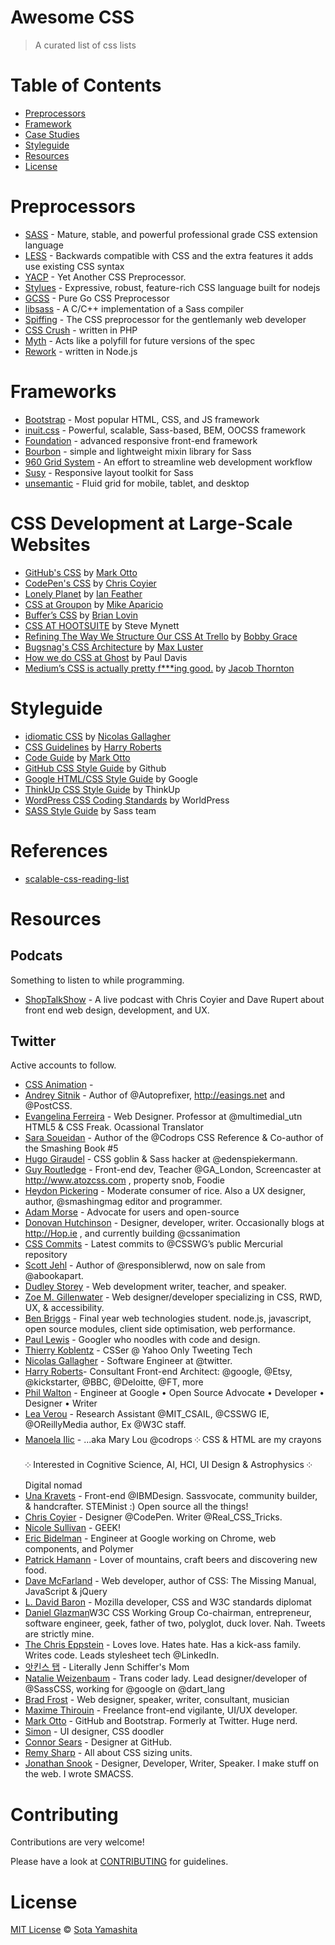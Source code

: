 Awesome CSS
===========

> A curated list of css lists

# Table of Contents

- [Preprocessors](#preprocessors)
- [Framework](#frameworks)
- [Case Studies](#case-studies)
- [Styleguide](#styleguide)
- [Resources](#resources)
- [License](#license)

# Preprocessors

- [SASS](http://sass-lang.com/) - Mature, stable, and powerful professional grade CSS extension language
- [LESS](http://lesscss.org/) -  Backwards compatible with CSS and the extra features it adds use existing CSS syntax
- [YACP](https://github.com/morishitter/YACP) - Yet Another CSS Preprocessor.
- [Stylues](http://learnboost.github.io/stylus/) - Expressive, robust, feature-rich CSS language built for nodejs
- [GCSS](https://github.com/yosssi/gcss) - Pure Go CSS Preprocessor
- [libsass](https://github.com/sass/libsass) - A C/C++ implementation of a Sass compiler
- [Spiffing](https://github.com/idiot/Spiffing) - The CSS preprocessor for the gentlemanly web developer
- [CSS Crush](http://the-echoplex.net/csscrush/) - written in PHP
- [Myth](http://www.myth.io/) - Acts like a polyfill for future versions of the spec
- [Rework](https://github.com/reworkcss/rework) - written in Node.js

# Frameworks

- [Bootstrap](http://getbootstrap.com/) - Most popular HTML, CSS, and JS framework
- [inuit.css](http://inuitcss.com/) - Powerful, scalable, Sass-based, BEM, OOCSS framework
- [Foundation](http://foundation.zurb.com/) - advanced responsive front-end framework
- [Bourbon](http://bourbon.io/) - simple and lightweight mixin library for Sass
- [960 Grid System](http://960.gs/) - An effort to streamline web development workflow
- [Susy](http://susy.oddbird.net/) - Responsive layout toolkit for Sass
- [unsemantic](http://unsemantic.com/) - Fluid grid for mobile, tablet, and desktop

# CSS Development at Large-Scale Websites

- [GitHub's CSS](http://markdotto.com/2014/07/23/githubs-css/) by [Mark Otto](https://twitter.com/mdo)
- [CodePen's CSS](http://codepen.io/chriscoyier/blog/codepens-css) by [Chris Coyier](https://twitter.com/chriscoyier)
- [Lonely Planet](http://ianfeather.co.uk/css-at-lonely-planet/) by [Ian Feather](https://twitter.com/ianfeather)
- [CSS at Groupon](http://mikeaparicio.com/2014/08/10/css-at-groupon/) by [Mike Aparicio](https://twitter.com/peruvianidol)
- [Buffer’s CSS](http://blog.brianlovin.com/buffers-css/) by [Brian Lovin](https://twitter.com/brian_lovin)
- [CSS AT HOOTSUITE](http://code.hootsuite.com/css-at-hootsuite/) by Steve Mynett
- [Refining The Way We Structure Our CSS At Trello](http://blog.trello.com/refining-the-way-we-structure-our-css-at-trello/) by [Bobby Grace](https://twitter.com/bobbygrace)
- [Bugsnag's CSS Architecture](https://bugsnag.com/blog/bugsnags-css-architecture) by [Max Luster](https://twitter.com/maxluster)
- [How we do CSS at Ghost](http://dev.ghost.org/css-at-ghost/) by Paul Davis
- [Medium’s CSS is actually pretty f***ing good.](https://medium.com/@fat/mediums-css-is-actually-pretty-fucking-good-b8e2a6c78b06) by [Jacob Thornton](https://twitter.com/fat)

# Styleguide

- [idiomatic CSS](https://github.com/necolas/idiomatic-css) by [Nicolas Gallagher](https://twitter.com/necolas)
- [CSS Guidelines](http://cssguidelin.es/) by [Harry Roberts](https://twitter.com/csswizardry)
- [Code Guide](http://codeguide.co/) by [Mark Otto](https://twitter.com/mdo)
- [GitHub CSS Style Guide](https://github.com/styleguide/css) by Github
- [Google HTML/CSS Style Guide](http://google-styleguide.googlecode.com/svn/trunk/htmlcssguide.xml) by Google
- [ThinkUp CSS Style Guide](https://github.com/ThinkUpLLC/ThinkUp/wiki/Code-Style-Guide:-CSS) by ThinkUp
- [WordPress CSS Coding Standards](https://make.wordpress.org/core/handbook/coding-standards/css/) by WorldPress
- [SASS Style Guide](http://sass-lang.com/styleguide) by Sass team

# References

- [scalable-css-reading-list](https://github.com/davidtheclark/scalable-css-reading-list)

# Resources

## Podcats

Something to listen to while programming.

- [ShopTalkShow](http://shoptalkshow.com/) - A live podcast with Chris Coyier and Dave Rupert about front end web design, development, and UX.

## Twitter

Active accounts to follow.

* [CSS Animation](https://twitter.com/cssanimation) -
* [Andrey Sitnik](https://twitter.com/andreysitnik) - Author of @Autoprefixer, http://easings.net  and @PostCSS.
* [Evangelina Ferreira](https://twitter.com/evaferreira92) - Web Designer. Professor at @multimedial_utn HTML5 & CSS Freak. Ocassional Translator
* [Sara Soueidan](https://twitter.com/SaraSoueidan) - Author of the @Codrops CSS Reference & Co-author of the Smashing Book #5
* [Hugo Giraudel](https://twitter.com/HugoGiraudel) - CSS goblin & Sass hacker at @edenspiekermann.
* [Guy Routledge](https://twitter.com/guyroutledge) - Front-end dev, Teacher @GA_London, Screencaster at http://www.atozcss.com , property snob, Foodie
* [Heydon Pickering](https://twitter.com/heydonworks) - Moderate consumer of rice. Also a UX designer, author, @smashingmag editor and programmer.
* [Adam Morse](https://twitter.com/mrmrs_) - Advocate for users and open-source
* [Donovan Hutchinson](https://twitter.com/donovanh) - Designer, developer, writer. Occasionally blogs at http://Hop.ie , and currently building @cssanimation
* [CSS Commits](https://twitter.com/CSScommits) - Latest commits to @CSSWG’s public Mercurial repository
* [Scott Jehl](https://twitter.com/scottjehl) - Author of @responsiblerwd, now on sale from @abookapart.
* [Dudley Storey](https://twitter.com/dudleystorey) - Web development writer, teacher, and speaker.
* [Zoe M. Gillenwater](https://twitter.com/zomigi) - Web designer/developer specializing in CSS, RWD, UX, & accessibility.
* [Ben Briggs](https://twitter.com/ben_eb) - Final year web technologies student. node.js, javascript, open source modules, client side optimisation, web performance.
* [Paul Lewis](https://twitter.com/aerotwist) - Googler who noodles with code and design.
* [Thierry Koblentz](https://twitter.com/thierrykoblentz) - CSSer @ Yahoo Only Tweeting Tech
* [Nicolas Gallagher](https://twitter.com/necolas) - Software Engineer at @twitter.
* [Harry Roberts](https://twitter.com/csswizardry)- Consultant Front-end Architect: @google, @Etsy, @kickstarter, @BBC, @Deloitte, @FT, more
* [Phil Walton](https://twitter.com/philwalton) - Engineer at Google • Open Source Advocate • Developer • Designer • Writer
* [Lea Verou](https://twitter.com/LeaVerou) - Research Assistant @MIT_CSAIL, @CSSWG IE, @OReillyMedia author, Ex @W3C staff.
* [Manoela Ilic](https://twitter.com/crnacura) - ...aka Mary Lou @codrops ༶ CSS & HTML are my crayons ༶ Interested in Cognitive Science, AI, HCI, UI Design & Astrophysics ༶ Digital nomad
* [Una Kravets](https://twitter.com/Una) - Front-end @IBMDesign. Sassvocate, community builder, & handcrafter. STEMinist :) Open source all the things!
* [Chris Coyier](https://twitter.com/chriscoyier) - Designer @CodePen. Writer @Real_CSS_Tricks.
* [Nicole Sullivan](https://twitter.com/stubbornella) - GEEK!
* [Eric Bidelman](https://twitter.com/ebidel) - Engineer at Google working on Chrome, web components, and Polymer
* [Patrick Hamann](https://twitter.com/patrickhamann) - Lover of mountains, craft beers and discovering new food.
* [Dave McFarland](https://twitter.com/davemcfarland) - Web developer, author of CSS: The Missing Manual, JavaScript & jQuery
* [L. David Baron](https://twitter.com/davidbaron) - Mozilla developer, CSS and W3C standards diplomat
* [Daniel Glazman](https://twitter.com/glazou)W3C CSS Working Group Co-chairman, entrepreneur, software engineer, geek, father of two, polyglot, duck lover. Nah. Tweets are strictly mine.
* [The Chris Eppstein](https://twitter.com/chriseppstein) - Loves love. Hates hate. Has a kick-ass family. Writes code. Leads stylesheet tech @LinkedIn.
* [앗킨스 탭](https://twitter.com/tabatkins) - Literally Jenn Schiffer's Mom
* [Natalie Weizenbaum](https://twitter.com/nex3) - Trans coder lady. Lead designer/developer of @SassCSS, working for @google on @dart_lang
* [Brad Frost](https://twitter.com/brad_frost) - Web designer, speaker, writer, consultant, musician
* [Maxime Thirouin](https://twitter.com/MoOx) - Freelance front-end vigilante, UI/UX developer.
* [Mark Otto](https://twitter.com/mdo) - GitHub and Bootstrap. Formerly at Twitter. Huge nerd.
* [Simon](https://twitter.com/simurai) - UI designer, CSS doodler
* [Connor Sears](https://twitter.com/connors) - Designer at GitHub.
* [Remy Sharp](https://twitter.com/rem) - All about CSS sizing units.
* [Jonathan Snook](https://twitter.com/snookca) - Designer, Developer, Writer, Speaker. I make stuff on the web. I wrote SMACSS.

# Contributing

Contributions are very welcome!

Please have a look at [CONTRIBUTING](CONTRIBUTING) for guidelines.

# License

[MIT License](http://sotayamashita.mit-license.org/) © [Sota Yamashita](https://twitter.com/sota0805)
